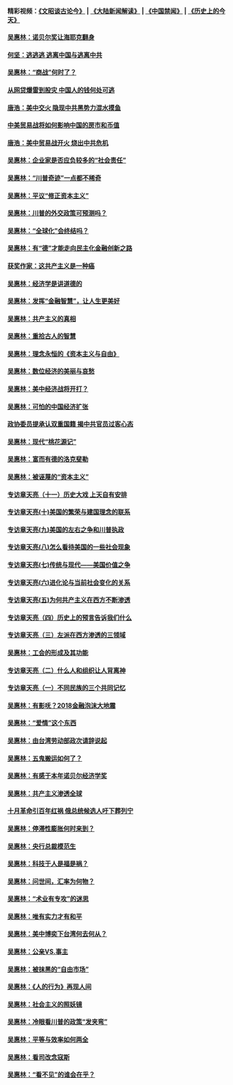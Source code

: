 #### 精彩视频：[《文昭谈古论今》](https://github.com/gfw-breaker/wenzhao/blob/master/README.md?t=12270331) | [《大陆新闻解读》](https://github.com/gfw-breaker/ntdtv-comedy/blob/master/README.md?t=12270331) | [《中国禁闻》](https://github.com/gfw-breaker/ntdtv-news/blob/master/README.md?t=12270331) | [《历史上的今天》](https://github.com/gfw-breaker/today-in-history/blob/master/README.md?t=12270331) 

#### [吴惠林：诺贝尔奖让海耶克翻身](../pages/nsc423/n10890049.md?t=12270331) 

#### [何坚：逃逃逃 逃离中国与逃离中共](../pages/nsc423/n10592891.md?t=12270331) 

#### [吴惠林：“商战”何时了？](../pages/nsc423/n10573558.md?t=12270331) 

#### [从网贷爆雷到股灾 中国人的钱何处可逃](../pages/nsc423/n10572800.md?t=12270331) 

#### [唐浩：美中交火 隐现中共黑势力混水摸鱼](../pages/nsc423/n10544040.md?t=12270331) 

#### [中美贸易战将如何影响中国的房市和币值](../pages/nsc423/n10543697.md?t=12270331) 

#### [唐浩：美中贸易战开火 烧出中共危机](../pages/nsc423/n10540126.md?t=12270331) 

#### [吴惠林：企业家是否应负较多的“社会责任”](../pages/nsc423/n10535022.md?t=12270331) 

#### [吴惠林：“川普奇迹”一点都不稀奇](../pages/nsc423/n10512808.md?t=12270331) 

#### [吴惠林：平议“修正资本主义”](../pages/nsc423/n10495724.md?t=12270331) 

#### [吴惠林：川普的外交政策可预测吗？](../pages/nsc423/n10462387.md?t=12270331) 

#### [吴惠林：“全球化”会终结吗？](../pages/nsc423/n10452838.md?t=12270331) 

#### [吴惠林：有“德”才能走向民主化金融创新之路](../pages/nsc423/n10432292.md?t=12270331) 

#### [获奖作家：这共产主义是一种癌](../pages/nsc423/n10431541.md?t=12270331) 

#### [吴惠林：经济学是讲道德的](../pages/nsc423/n10398014.md?t=12270331) 

#### [吴惠林：发挥“金融智慧”，让人生更美好](../pages/nsc423/n10375019.md?t=12270331) 

#### [吴惠林：共产主义的真相](../pages/nsc423/n10351394.md?t=12270331) 

#### [吴惠林：重拾古人的智慧](../pages/nsc423/n10337691.md?t=12270331) 

#### [吴惠林：理念永恒的《资本主义与自由》](../pages/nsc423/n10316274.md?t=12270331) 

#### [吴惠林：数位经济的美丽与哀愁](../pages/nsc423/n10292946.md?t=12270331) 

#### [吴惠林：美中经济战将开打？](../pages/nsc423/n10258825.md?t=12270331) 

#### [吴惠林：可怕的中国经济扩张](../pages/nsc423/n10219147.md?t=12270331) 

#### [政协委员提承认双重国籍 揭中共官员过客心态](../pages/nsc423/n10208809.md?t=12270331) 

#### [吴惠林：现代“桃花源记”](../pages/nsc423/n10185234.md?t=12270331) 

#### [吴惠林：富而有德的洛克斐勒](../pages/nsc423/n10142264.md?t=12270331) 

#### [吴惠林：被诬蔑的“资本主义”](../pages/nsc423/n10124816.md?t=12270331) 

#### [专访章天亮（十一）历史大戏 上天自有安排](../pages/nsc423/n10094905.md?t=12270331) 

#### [专访章天亮(十)美国的繁荣与建国理念的联系](../pages/nsc423/n10094899.md?t=12270331) 

#### [专访章天亮(九)美国的左右之争和川普执政](../pages/nsc423/n10094889.md?t=12270331) 

#### [专访章天亮(八)怎么看待美国的一些社会现象](../pages/nsc423/n10094857.md?t=12270331) 

#### [专访章天亮(七)传统与现代——美国价值之争](../pages/nsc423/n10093140.md?t=12270331) 

#### [专访章天亮(六)进化论与当前社会变化的关系](../pages/nsc423/n10092036.md?t=12270331) 

#### [专访章天亮(五)为何共产主义在西方不断渗透](../pages/nsc423/n10083620.md?t=12270331) 

#### [专访章天亮（四）历史上的预言告诉我们什么](../pages/nsc423/n10083606.md?t=12270331) 

#### [专访章天亮（三）左派在西方渗透的三领域](../pages/nsc423/n10081115.md?t=12270331) 

#### [吴惠林：工会的形成及其功能](../pages/nsc423/n10080633.md?t=12270331) 

#### [专访章天亮（二）什么人和组织让人背离神](../pages/nsc423/n10076637.md?t=12270331) 

#### [专访章天亮（一）不同民族的三个共同记忆](../pages/nsc423/n10074188.md?t=12270331) 

#### [吴惠林：有影呒？2018金融泡沫大地震](../pages/nsc423/n10040534.md?t=12270331) 

#### [吴惠林：“爱情”这个东西](../pages/nsc423/n10019423.md?t=12270331) 

#### [吴惠林：由台湾劳动部政次请辞说起](../pages/nsc423/n9979679.md?t=12270331) 

#### [吴惠林：五鬼搬运如何了？](../pages/nsc423/n9925338.md?t=12270331) 

#### [吴惠林：有感于本年诺贝尔经济学奖](../pages/nsc423/n9871883.md?t=12270331) 

#### [吴惠林：共产主义渗透全球](../pages/nsc423/n9812748.md?t=12270331) 

#### [十月革命引百年红祸 俄总统候选人吁下葬列宁](../pages/nsc423/n9810182.md?t=12270331) 

#### [吴惠林：停滞性膨胀何时来到？](../pages/nsc423/n9764136.md?t=12270331) 

#### [吴惠林：央行总裁模范生](../pages/nsc423/n9728134.md?t=12270331) 

#### [吴惠林：科技于人是福是祸？](../pages/nsc423/n9672982.md?t=12270331) 

#### [吴惠林：问世间，汇率为何物？](../pages/nsc423/n9621788.md?t=12270331) 

#### [吴惠林：“术业有专攻”的迷思](../pages/nsc423/n9580363.md?t=12270331) 

#### [吴惠林：唯有实力才有和平](../pages/nsc423/n9529599.md?t=12270331) 

#### [吴惠林：美中博奕下台湾何去何从？](../pages/nsc423/n9483598.md?t=12270331) 

#### [吴惠林：公亲VS.事主](../pages/nsc423/n9425637.md?t=12270331) 

#### [吴惠林：被抹黑的“自由市场”](../pages/nsc423/n9351545.md?t=12270331) 

#### [吴惠林：《人的行为》再现人间](../pages/nsc423/n9296339.md?t=12270331) 

#### [吴惠林：社会主义的照妖镜](../pages/nsc423/n9243460.md?t=12270331) 

#### [吴惠林：冷眼看川普的政策“发夹弯”](../pages/nsc423/n9120684.md?t=12270331) 

#### [吴惠林：平等与效率如何两全](../pages/nsc423/n9075430.md?t=12270331) 

#### [吴惠林：看司改念寇斯](../pages/nsc423/n9024915.md?t=12270331) 

#### [吴惠林：“看不见”的谁会在乎？](../pages/nsc423/n8977488.md?t=12270331) 

